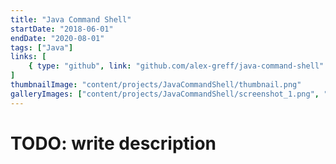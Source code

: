 ```yaml
---
title: "Java Command Shell"
startDate: "2018-06-01"
endDate: "2020-08-01"
tags: ["Java"]
links: [
    { type: "github", link: "github.com/alex-greff/java-command-shell" }
]
thumbnailImage: "content/projects/JavaCommandShell/thumbnail.png"
galleryImages: ["content/projects/JavaCommandShell/screenshot_1.png", "content/projects/JavaCommandShell/screenshot_2.png", "content/projects/JavaCommandShell/screenshot_3.png"]
---
```


# TODO: write description